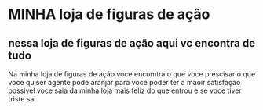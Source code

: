 # MINHA loja de figuras de ação
## nessa loja de figuras de ação aqui vc encontra de tudo 
 Na minha loja de figuras de ação voce encomtra o que voce prescisar o que voce quiser agente pode aranjar para voce poder ter a maoir satisfação possivel voce saia da minha loja mais feliz do que entrou e se voce tiver triste sai

